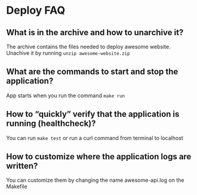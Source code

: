 # Deploy FAQ

## What is in the archive and how to unarchive it?
The archive contains the files needed to deploy awesome website. Unachive it by running `unzip awesome-website.zip`

## What are the commands to start and stop the application?
App starts when you run the command `make run`

## How to “quickly” verify that the application is running (healthcheck)?
You can run `make test` or run a curl command from terminal to localhost

## How to customize where the application logs are written?
You can customize them by changing the name awesome-api.log on the Makefile
